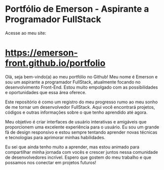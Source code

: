 # Portfólio de Emerson - Aspirante a Programador FullStack

Acesse ao meu site:
# https://emerson-front.github.io/portfolio

Olá, seja bem-vindo(a) ao meu portfólio no Github! Meu nome é Emerson e sou um aspirante a programador FullStack, atualmente focando no desenvolvimento Front-End. Estou muito empolgado com as possibilidades e oportunidades que essa área oferece.

Este repositório é como um registro do meu progresso rumo ao meu sonho de me tornar um desenvolvedor FullStack. Aqui você encontrará projetos, códigos e outras informações sobre o que tenho aprendido até agora.

Meu objetivo é criar interfaces de usuário interativas e amigáveis que proporcionem uma excelente experiência para o usuário. Eu sou um grande fã de design responsivo e estou sempre tentando aprender novas técnicas e tecnologias para aprimorar minhas habilidades.

Eu sei que ainda tenho muito a aprender, mas estou animado para compartilhar minha jornada com vocês e crescer juntos nessa comunidade de desenvolvedores incrível. Espero que gostem do meu trabalho e que possamos nos conectar em projetos futuros!
